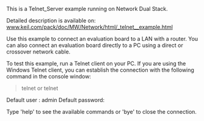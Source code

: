 This is a Telnet_Server example running on Network Dual Stack.

Detailed description is available on:
www.keil.com/pack/doc/MW/Network/html/_telnet__example.html

Use this example to connect an evaluation board to a LAN with a router.
You can also connect an evaluation board directly to a PC using a direct or
crossover network cable.

To test this example, run a Telnet client on your PC. If you are using the
Windows Telnet client, you can establish the connection with the following
command in the console window:

> telnet <host-name>  or
> telnet <ip-address>

Default user    : admin
Default password: <none>

Type 'help' to see the available commands or 'bye' to close the connection.

